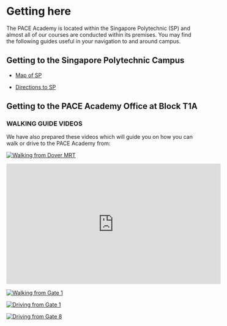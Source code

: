 # Getting here

The PACE Academy is located within the Singapore Polytechnic (SP) and almost all of our courses are conducted within its premises. You may find the following guides useful in your navigation to and around campus.

## Getting to the Singapore Polytechnic Campus

* [Map of SP](https://www.sp.edu.sg/map)

* [Directions to SP](https://www.sp.edu.sg/sp/about-sp/visit-us/directions-to-sp)

## Getting to the PACE Academy Office at Block T1A

### WALKING GUIDE VIDEOS

We have also prepared these videos which will guide you on how you can walk or drive to the PACE Academy from:

[![Walking from Dover MRT](http://img.youtube.com/vi/YOUTUBE_VIDEO_ID_HERE/0.jpg)](https://youtu.be/pdTsjfa-pmc)

<div class="opendoc-video">
<iframe width="560" height="315" src="https://youtu.be/pdTsjfa-pmc" frameborder="0" allow="autoplay; encrypted-media" allowfullscreen></iframe>
</div>



[![Walking from Gate 1](http://img.youtube.com/vi/YOUTUBE_VIDEO_ID_HERE/0.jpg)](https://youtu.be/yFYrg3plopg)


[![Driving from Gate 1](http://img.youtube.com/vi/YOUTUBE_VIDEO_ID_HERE/0.jpg)](https://youtu.be/AvLnME9eN74)


[![Driving from Gate 8](http://img.youtube.com/vi/YOUTUBE_VIDEO_ID_HERE/0.jpg)](https://youtu.be/PCJFJG7sfbw)
